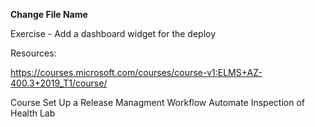 **Change File Name**

Exercise - Add a dashboard widget for the deploy

Resources:

https://courses.microsoft.com/courses/course-v1:ELMS+AZ-400.3+2019_T1/course/

Course  Set Up a Release Managment Workflow   Automate Inspection of Health   Lab